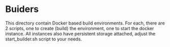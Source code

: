 Buiders
=======

This directory contain Docker based build environments.
For each, there are 2 scripts, one to create (build) the environment, one to start the docker instance.
All instances also have persistent storage attached, adjust the start_builder.sh script to your needs.
